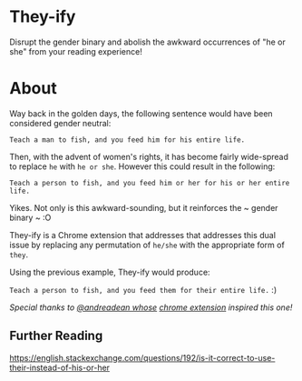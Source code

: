 # They-ify
Disrupt the gender binary and abolish the awkward occurrences of "he or she" from your reading experience!

# About
Way back in the golden days, the following sentence would have been considered gender neutral:

`Teach a man to fish, and you feed him for his entire life.`

Then, with the advent of women's rights, it has become fairly wide-spread to replace `he` with `he or she`.  However this could result in the following:

`Teach a person to fish, and you feed him or her for his or her entire life.`

Yikes.  Not only is this awkward-sounding, but it reinforces the ~ gender binary ~ :O

They-ify is a Chrome extension that addresses that addresses this dual issue by replacing any permutation of `he/she` with the appropriate form of `they`.

Using the previous example, They-ify would produce:

`Teach a person to fish, and you feed them for their entire life.` :)

_Special thanks to [@andreadean whose](https://github.com/andreadean) [chrome extension](https://chrome.google.com/webstore/detail/pool-to-poker-and-poker-t/lndkcaldfpakdjdjgdpchoohjnbaaohk) inspired this one!_

## Further Reading
https://english.stackexchange.com/questions/192/is-it-correct-to-use-their-instead-of-his-or-her
